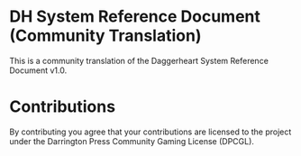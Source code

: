 # DH System Reference Document (Community Translation)

This is a community translation of the Daggerheart System Reference Document v1.0.


# Contributions

By contributing you agree that your contributions are licensed to the
project under the Darrington Press Community Gaming License (DPCGL).